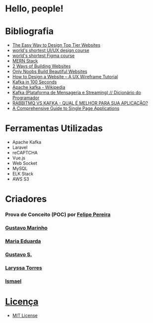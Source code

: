 # Hello, people!

# Bibliografia 
<ul>
<li><a href="https://www.youtube.com/watch?v=qyomWr_C_jA&t=612s">The Easy Way to Design Top Tier Websites</a></li>
<li><a href="https://www.youtube.com/watch?v=wIuVvCuiJhU">world's shortest UI/UX design course</a></li>
<li><a href="https://www.youtube.com/watch?v=1pW_sk-2y40&list=WL&index=1">world's shortest Figma course</a></li>
<li><a href="https://www.geeksforgeeks.org/mern-stack/">MERN Stack</a></li>
<li><a href="https://www.youtube.com/watch?v=Kkjpvfwhv-c">2 Ways of Building Websites</a></li>
<li><a href="https://www.youtube.com/watch?v=NJGLR5gl6m4">Only Noobs Build Beautiful Websites</a></li>
<li><a href="https://www.youtube.com/watch?v=pN92rnO_n5U">How to Design a Website – A UX Wireframe Tutorial</a></li>
<li><a href="https://youtu.be/uvb00oaa3k8?si=1vuIDlojIRP9fHa_">Kafka in 100 Seconds</a></li>
<li><a href="https://en.wikipedia.org/wiki/Apache_Kafka">Apache kafka - Wikipedia</a></li>
<li><a href="https://youtu.be/qOqXz5Qv_-8?si=FWcHzF2etbtuMZ7U">Kafka (Plataforma de Mensageria e Streaming) // Dicionário do Programador</a></li>
<li><a href="https://www.youtube.com/watch?v=xW34VRLErmU">RABBITMQ VS KAFKA - QUAL É MELHOR PARA SUA APLICAÇÃO?</a></li>
<li><a href="https://radixweb.com/blog/guide-to-single-page-applications">A Comprehensive Guide to Single Page Applications</a></li>
</ul>

# Ferramentas Utilizadas

<ul>
  <li>Apache Kafka</li>
    <li>Laravel</li>
    <li>reCAPTCHA</li>
    <li>Vue.js</li>
    <li>Web Socket</li>
    <li>MySQL</li>
    <li>ELK Stack</li>
    <li>AWS S3</li>
</ul>

# Criadores
<h3>Prova de Conceito (POC) por <a href="https://github.com/VerbalThree">Felipe Pereira</h3>
<h3>Gustavo Marinho</h3>
<h3>Maria Eduarda</h3>
<h3>Gustavo S.</h3>
<h3>Laryssa Torres</h3>
<h3>Ismael</h3>

# Licença
<ul>
  <li><a href="/LICENSE">MIT License</a></li>
</ul>
